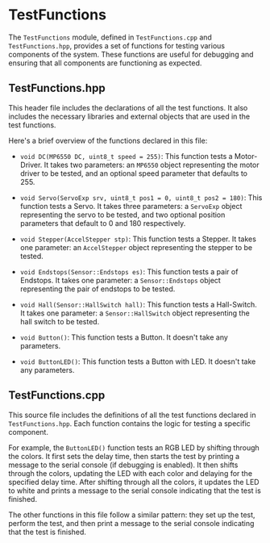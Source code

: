 # TestFunctions

The `TestFunctions` module, defined in `TestFunctions.cpp` and `TestFunctions.hpp`, provides a set of functions for testing various components of the system. These functions are useful for debugging and ensuring that all components are functioning as expected.

## TestFunctions.hpp

This header file includes the declarations of all the test functions. It also includes the necessary libraries and external objects that are used in the test functions. 

Here's a brief overview of the functions declared in this file:

- `void DC(MP6550 DC, uint8_t speed = 255)`: This function tests a Motor-Driver. It takes two parameters: an `MP6550` object representing the motor driver to be tested, and an optional speed parameter that defaults to 255.

- `void Servo(ServoExp srv, uint8_t pos1 = 0, uint8_t pos2 = 180)`: This function tests a Servo. It takes three parameters: a `ServoExp` object representing the servo to be tested, and two optional position parameters that default to 0 and 180 respectively.

- `void Stepper(AccelStepper stp)`: This function tests a Stepper. It takes one parameter: an `AccelStepper` object representing the stepper to be tested.

- `void Endstops(Sensor::Endstops es)`: This function tests a pair of Endstops. It takes one parameter: a `Sensor::Endstops` object representing the pair of endstops to be tested.

- `void Hall(Sensor::HallSwitch hall)`: This function tests a Hall-Switch. It takes one parameter: a `Sensor::HallSwitch` object representing the hall switch to be tested.

- `void Button()`: This function tests a Button. It doesn't take any parameters.

- `void ButtonLED()`: This function tests a Button with LED. It doesn't take any parameters.

## TestFunctions.cpp

This source file includes the definitions of all the test functions declared in `TestFunctions.hpp`. Each function contains the logic for testing a specific component.

For example, the `ButtonLED()` function tests an RGB LED by shifting through the colors. It first sets the delay time, then starts the test by printing a message to the serial console (if debugging is enabled). It then shifts through the colors, updating the LED with each color and delaying for the specified delay time. After shifting through all the colors, it updates the LED to white and prints a message to the serial console indicating that the test is finished.

The other functions in this file follow a similar pattern: they set up the test, perform the test, and then print a message to the serial console indicating that the test is finished.